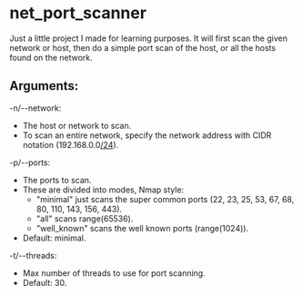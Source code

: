 # net_port_scanner
Just a little project I made for learning purposes.
It will first scan the given network or host, then do a simple port scan of the host, or all the hosts found on the network.


## Arguments:
-n/--network:
- The host or network to scan. 
- To scan an entire network, specify the network address with CIDR notation (192.168.0.0<u>/24</u>).

-p/--ports: 
- The ports to scan. 
- These are divided into modes, Nmap style:
    - "minimal" just scans the super common ports (22, 23, 25, 53, 67, 68, 80, 110, 143, 156, 443).
    - "all" scans range(65536).
    - "well_known" scans the well known ports (range(1024)).
- Default: minimal.

-t/--threads:
- Max number of  threads to use for port scanning.
- Default: 30.
